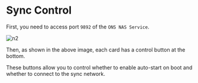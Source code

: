 # Sync Control

First, you need to access port `9892` of the `ONS NAS Service`.

![n2](/img/n2.png)

Then, as shown in the above image, each card has a control button at the bottom.

These buttons allow you to control whether to enable auto-start on boot and whether to connect to the sync network.
